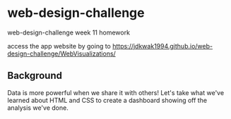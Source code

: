 # web-design-challenge
web-design-challenge week 11 homework

access the app website by going to https://jdkwak1994.github.io/web-design-challenge/WebVisualizations/

## Background
Data is more powerful when we share it with others! Let's take what we've learned about HTML and CSS to create a dashboard showing off the analysis we've done.
